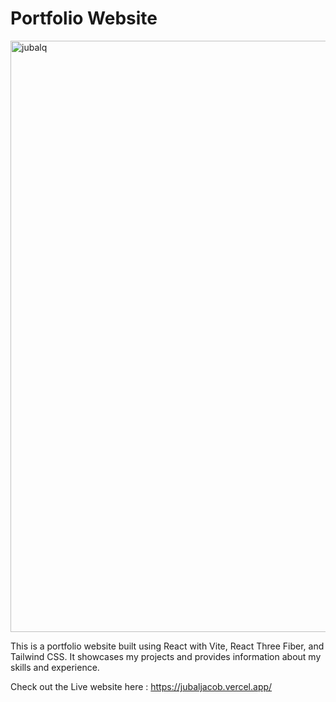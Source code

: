 # Portfolio Website
<img width="946" alt="jubalq" src="https://github.com/jubaljacob/MyPortfolio-website/assets/71512643/086e26ef-114b-47e5-ada2-aefab99c7208">



This is a portfolio website built using React with Vite, React Three Fiber, and Tailwind CSS. It showcases my projects and provides information about my skills and experience.

Check out the Live website here : https://jubaljacob.vercel.app/

